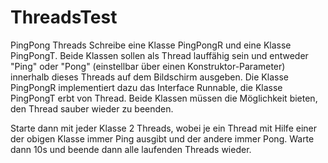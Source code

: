 # ThreadsTest
PingPong Threads
Schreibe eine Klasse PingPongR und eine Klasse PingPongT. Beide Klassen sollen als Thread lauffähig sein und entweder "Ping" oder "Pong" (einstellbar über einen Konstruktor-Parameter) innerhalb dieses Threads auf dem Bildschirm ausgeben. Die Klasse PingPongR implementiert dazu das Interface Runnable, die Klasse PingPongT erbt von Thread. Beide Klassen müssen die Möglichkeit bieten, den Thread sauber wieder zu beenden.

Starte dann mit jeder Klasse 2 Threads, wobei je ein Thread mit Hilfe einer der obigen Klasse immer Ping ausgibt und der andere immer Pong. Warte dann 10s und beende dann alle laufenden Threads wieder.
